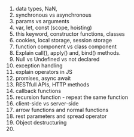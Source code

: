 1. data types, NaN,
2. synchronous vs asynchronous
3. params vs arguments
4. var, let, const (scope, hoisting)
5. this keyword, constructor functions, classes
6. cookies, local storage, session storage
7. function component vs class component
8. Explain call(), apply() and, bind() methods.
9. Null vs Undefined vs not declared
10. exception handling
11. explain operators in JS
12. promises, async await
13. RESTfull APIs, HTTP methods
14. callback functions
15. recursion function - repeat the same function
16. client-side vs server-side
17. arrow functions and normal functions
18. rest parameters and spread operator
19. Object destructuring
20.
